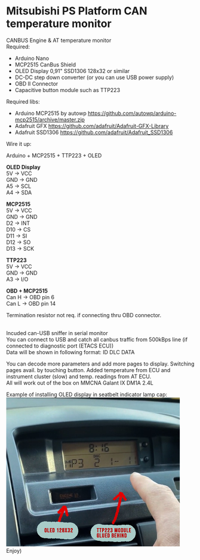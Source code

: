 # Mitsubishi PS Platform CAN temperature monitor
CANBUS Engine &amp; AT temperature monitor <br>
Required: 
- Arduino Nano 
- MCP2515 CanBus Shield
- OLED Display 0,91" SSD1306 128x32 or similar
- DC-DC step down converter (or you can use USB power supply)
- OBD II Connector 
- Capacitive button module such as TTP223


Required libs:
 - Arduino MCP2515 by autowp https://github.com/autowp/arduino-mcp2515/archive/master.zip
 - Adafruit GFX https://github.com/adafruit/Adafruit-GFX-Library
 - Adafruit SSD1306 https://github.com/adafruit/Adafruit_SSD1306

Wire it up:

Arduino  +  MCP2515  +  TTP223 + OLED <br>

<b>OLED Display</b><br>
5V	-> VCC <br>
GND ->	GND <br>
A5 ->	SCL <br>
A4 ->	SDA <br>

<b>MCP2515</b><br>
5V	-> VCC <br>
GND ->	GND <br>
D2 ->	INT <br>
D10 ->	CS <br>
D11 ->	SI <br>
D12 ->	SO <br>
D13 ->	SCK <br>

<b>TTP223</b><br>
5V	-> VCC <br>
GND ->	GND <br>
A3 ->	I/O <br>


<b>OBD + MCP2515</b><br>
Can H	-> OBD pin 6 <br>
Can L ->	OBD pin 14 <br>

Termination resistor not req. if connecting thru OBD connector.


 <br>
Incuded can-USB sniffer in serial monitor <br>
You can connect to USB and catch all canbus traffic from 500kBps line (if connected to diagnostic port (ETACS ECU)) <br>
Data will be shown in following format: ID  DLC   DATA <br>

You can decode more parameters and add more pages to display. Switching pages avail. by touching button. 
Added temperature from ECU and instrument cluster (slow) and temp. readings from AT ECU. 
<br>
All will work out of the box on MMCNA Galant IX DM1A 2.4L  


Example of installing OLED display in seatbelt indicator lamp cap:<br>
![](scr1.jpg)
<br>
Enjoy) 
